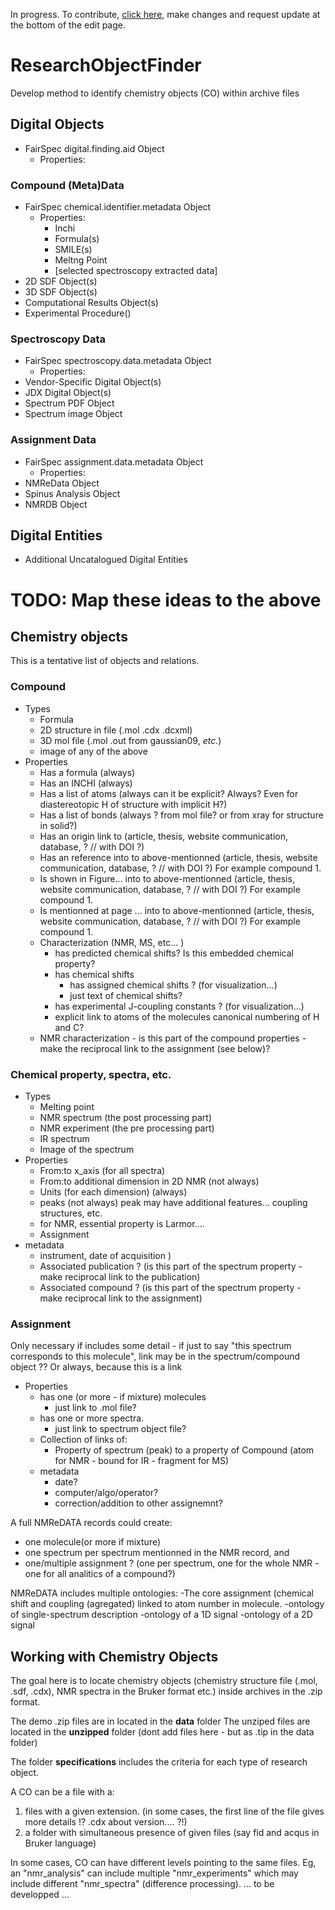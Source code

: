 In progress. To contribute, [click here](https://github.com/CHEMeDATA/ResearchObjectFinder/edit/master/README.md), make changes and request update at the bottom of the edit page.

# ResearchObjectFinder
Develop method to identify chemistry objects (CO) within archive files
## Digital Objects
 - FairSpec digital.finding.aid Object
     - Properties:
 
### Compound (Meta)Data
  - FairSpec chemical.identifier.metadata Object
     - Properties:
        - Inchi
        - Formula(s)
        - SMILE(s) 
        - Meltng Point
        - [selected spectroscopy extracted data]
  - 2D SDF Object(s)
  - 3D SDF Object(s)
  - Computational Results Object(s)
  - Experimental Procedure()
  
### Spectroscopy Data
  - FairSpec spectroscopy.data.metadata Object
     - Properties:
  - Vendor-Specific Digital Object(s)
  - JDX Digital Object(s)
  - Spectrum PDF Object
  - Spectrum image Object

### Assignment Data
  - FairSpec assignment.data.metadata Object
     - Properties:
  - NMReData Object
  - Spinus Analysis Object
  - NMRDB Object

## Digital Entities
  - Additional Uncatalogued Digital Entities

# TODO: Map these ideas to the above

## Chemistry objects
This is a tentative list of objects and relations.
### Compound
  - Types
    - Formula
    - 2D structure in file (.mol .cdx .dcxml)
    - 3D mol file (.mol .out from gaussian09, *etc.*)
    - image of any of the above
  - Properties
    - Has a formula (always)
    - Has an INCHI (always)
    - Has a list of atoms (always can it be explicit? Always?  Even for diastereotopic H of structure with implicit H?)
    - Has a list of bonds (always ? from mol file? or from xray for structure in solid?)
    - Has an origin link to (article, thesis, website communication, database, ? // with DOI ?)
    - Has an reference into to above-mentionned (article, thesis, website communication, database, ? // with DOI ?) For example compound 1.
    - Is shown in Figure... into to above-mentionned (article, thesis, website communication, database, ? // with DOI ?) For example compound 1.
    - Is mentionned at page ... into to above-mentionned (article, thesis, website communication, database, ? // with DOI ?) For example compound 1.
    - Characterization (NMR, MS, etc... )
        - has predicted chemical shifts? Is this embedded chemical property?
        - has chemical shifts
          - has assigned chemical shifts ? (for visualization...)
          - just text of chemical shifts?
        - has experimental J-coupling constants ? (for visualization...)
      - explicit link to atoms of the molecules canonical numbering of H and C?
    - NMR characterization - is this part of the compound properties - make the reciprocal link to the assignment (see below)? 
###  Chemical property, spectra, etc.
  - Types
    - Melting point
    - NMR spectrum (the post processing part)
    - NMR experiment (the pre processing part)
    - IR spectrum 
    - Image of the spectrum
  - Properties
    - From:to x_axis (for all spectra)
    - From:to additional dimension in 2D NMR (not always)
    - Units (for each dimension) (always)
    - peaks (not always) peak may have additional features... coupling structures, etc.
    - for NMR, essential property is Larmor....
    - Assignment
  - metadata 
    - instrument, date of acquisition )
    - Associated publication ? (is this part of the spectrum property - make reciprocal link to the publication)
    - Associated compound ? (is this part of the spectrum property - make reciprocal link to the assignment)
###  Assignment 
Only necessary if includes some detail - if just to say "this spectrum corresponds to this molecule", link may be in the spectrum/compound object ?? Or always, because this is a link
  - Properties
    - has one (or more - if mixture) molecules
      - just link to .mol file?
    - has one or more spectra.
      - just link to spectrum object file?
    - Collection of links of:
      - Property of spectrum (peak) to a property of Compound (atom for NMR - bound for IR - fragment for MS)
    - metadata 
      - date?
      - computer/algo/operator?
      - correction/addition to other assignemnt?

A full NMReDATA records could create:
- one molecule(or more if mixture) 
- one spectrum per spectrum mentionned in the NMR record, and 
- one/multiple assignment ? (one per spectrum, one for the whole NMR - one for all analitics of a compound?)

NMReDATA includes multiple ontologies:
-The core assignment (chemical shift and coupling (agregated) linked to atom number in molecule.
-ontology of single-spectrum description
-ontology of a 1D signal
-ontology of a 2D signal

## Working with Chemistry Objects 
The goal here is to locate chemistry objects (chemistry structure file (.mol, .sdf, .cdx), NMR spectra in the Bruker format etc.) inside archives in the .zip format.

The demo .zip files are in located in the **data** folder
The unziped files are located in the **unzipped** folder (dont add files here - but as .tip in the data folder)

The folder **specifications** includes the criteria for each type of research object.

A CO can be a file with a:
1) files with a given extension. (in some cases, the first line of the file gives more details !? .cdx about version.... ?!)
2) a folder with simultaneous presence of given files (say fid and acqus in Bruker language)

In some cases, CO can have different levels pointing to the same files. Eg, an "nmr_analysis" can include multiple "nmr_experiments" which may include different "nmr_spectra" (difference processing).
 ... to be developped ...
